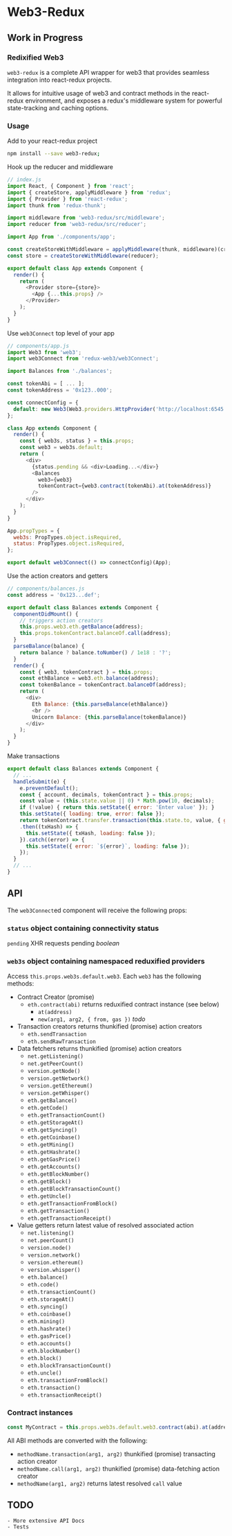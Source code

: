 # Web3-Redux

## Work in Progress

### Redixified Web3

`web3-redux` is a complete API wrapper for web3 that provides seamless integration into react-redux projects.

It allows for intuitive usage of web3 and contract methods in the react-redux environment, and exposes a redux's middleware system for powerful state-tracking and caching options.

### Usage

Add to your react-redux project

```bash
npm install --save web3-redux;
```

Hook up the reducer and middleware

```javascript
// index.js
import React, { Component } from 'react';
import { createStore, applyMiddleware } from 'redux';
import { Provider } from 'react-redux';
import thunk from 'redux-thunk';

import middleware from 'web3-redux/src/middleware';
import reducer from 'web3-redux/src/reducer';

import App from './components/app';

const createStoreWithMiddleware = applyMiddleware(thunk, middleware)(createStore);
const store = createStoreWithMiddleware(reducer);

export default class App extends Component {
  render() {
    return (
      <Provider store={store}>
        <App {...this.props} />
      </Provider>
    );
  }
}
```

Use `web3Connect` top level of your app

```javascript
// components/app.js
import Web3 from 'web3';
import web3Connect from 'redux-web3/web3Connect';

import Balances from './balances';

const tokenAbi = [ ... ];
const tokenAddress = '0x123..000';

const connectConfig = {
  default: new Web3(Web3.providers.HttpProvider('http://localhost:6545')),
};

class App extends Component {
  render() {
    const { web3s, status } = this.props;
    const web3 = web3s.default;
    return (
      <div>
        {status.pending && <div>Loading...</div>}
        <Balances
          web3={web3}
          tokenContract={web3.contract(tokenAbi).at(tokenAddress)}
        />
      </div>
    );
  }
}

App.propTypes = {
  web3s: PropTypes.object.isRequired,
  status: PropTypes.object.isRequired,
};

export default web3Connect(() => connectConfig)(App);
```

Use the action creators and getters

```javascript
// components/balances.js
const address = '0x123...def';

export default class Balances extends Component {
  componentDidMount() {
    // triggers action creators
    this.props.web3.eth.getBalance(address);
    this.props.tokenContract.balanceOf.call(address);
  }
  parseBalance(balance) {
    return balance ? balance.toNumber() / 1e18 : '?';
  }
  render() {
    const { web3, tokenContract } = this.props;
    const ethBalance = web3.eth.balance(address);
    const tokenBalance = tokenContract.balanceOf(address);
    return (
      <div>
        Eth Balance: {this.parseBalance(ethBalance)}
        <br />
        Unicorn Balance: {this.parseBalance(tokenBalance)}
      </div>
    );
  }
}
```

Make transactions

```javascript
export default class Balances extends Component {
  // ...
  handleSubmit(e) {
    e.preventDefault();
    const { account, decimals, tokenContract } = this.props;
    const value = (this.state.value || 0) * Math.pow(10, decimals);
    if (!value) { return this.setState({ error: 'Enter value' }); }
    this.setState({ loading: true, error: false });
    return tokenContract.transfer.transaction(this.state.to, value, { gas: 150000 }))
    .then((txHash) => {
      this.setState({ txHash, loading: false });
    }).catch((error) => {
      this.setState({ error: `${error}`, loading: false });
    });
  }
  // ...
}
```

## API

The `web3Connect`ed component will receive the following props:

### `status` object containing connectivity status

`pending` XHR requests pending *boolean*

### `web3s` object containing namespaced reduxified providers

Access `this.props.web3s.default.web3`. Each `web3` has the following methods:

* Contract Creator (promise)
  * `eth.contract(abi)` returns reduxified contract instance (see below)
    * `at(address)`
    * `new(arg1, arg2, { from, gas })` *todo*
* Transaction creators returns thunkified (promise) action creators
  * `eth.sendTransaction`
  * `eth.sendRawTransaction`
* Data fetchers returns thunkified (promise) action creators
  * `net.getListening()`
  * `net.getPeerCount()`
  * `version.getNode()`
  * `version.getNetwork()`
  * `version.getEthereum()`
  * `version.getWhisper()`
  * `eth.getBalance()`
  * `eth.getCode()`
  * `eth.getTransactionCount()`
  * `eth.getStorageAt()`
  * `eth.getSyncing()`
  * `eth.getCoinbase()`
  * `eth.getMining()`
  * `eth.getHashrate()`
  * `eth.getGasPrice()`
  * `eth.getAccounts()`
  * `eth.getBlockNumber()`
  * `eth.getBlock()`
  * `eth.getBlockTransactionCount()`
  * `eth.getUncle()`
  * `eth.getTransactionFromBlock()`
  * `eth.getTransaction()`
  * `eth.getTransactionReceipt()`
* Value getters return latest value of resolved associated action
  * `net.listening()`
  * `net.peerCount()`
  * `version.node()`
  * `version.network()`
  * `version.ethereum()`
  * `version.whisper()`
  * `eth.balance()`
  * `eth.code()`
  * `eth.transactionCount()`
  * `eth.storageAt()`
  * `eth.syncing()`
  * `eth.coinbase()`
  * `eth.mining()`
  * `eth.hashrate()`
  * `eth.gasPrice()`
  * `eth.accounts()`
  * `eth.blockNumber()`
  * `eth.block()`
  * `eth.blockTransactionCount()`
  * `eth.uncle()`
  * `eth.transactionFromBlock()`
  * `eth.transaction()`
  * `eth.transactionReceipt()`

### Contract instances

```javascript
const MyContract = this.props.web3s.default.web3.contract(abi).at(address);
```

All ABI methods are converted with the following:

* `methodName.transaction(arg1, arg2)` thunkified (promise) transacting action creator
* `methodName.call(arg1, arg2)` thunkified (promise) data-fetching action creator
* `methodName(arg1, arg2)` returns latest resolved `call` value

## TODO

```
- More extensive API Docs
- Tests
```
